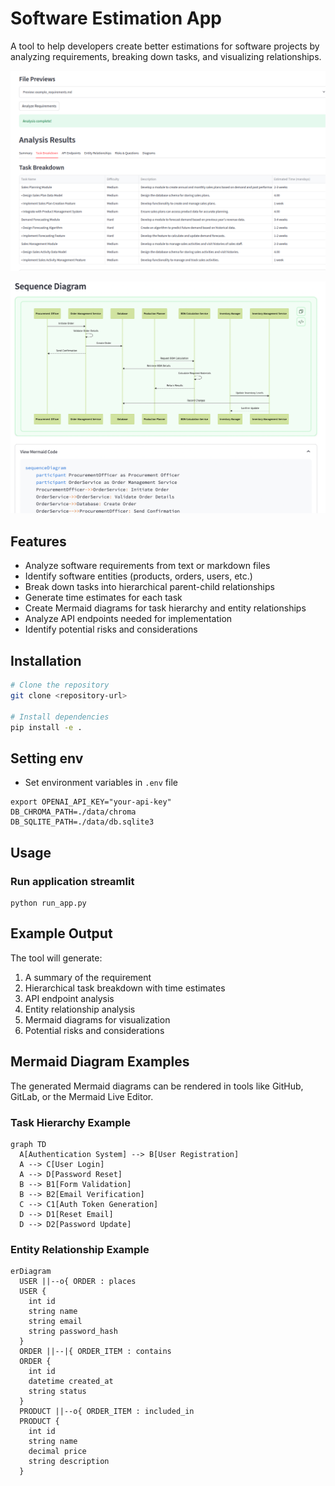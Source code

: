 # Software Estimation App

A tool to help developers create better estimations for software projects by analyzing requirements, breaking down tasks, and visualizing relationships.


![Software Estimation App](./images/screenshot.png)

![Sequence Diagram](./images/sequence_diagram.png)

## Features

- Analyze software requirements from text or markdown files
- Identify software entities (products, orders, users, etc.)
- Break down tasks into hierarchical parent-child relationships
- Generate time estimates for each task
- Create Mermaid diagrams for task hierarchy and entity relationships
- Analyze API endpoints needed for implementation
- Identify potential risks and considerations

## Installation

```bash
# Clone the repository
git clone <repository-url>

# Install dependencies
pip install -e .
```

## Setting env

- Set environment variables in `.env` file
```
export OPENAI_API_KEY="your-api-key"
DB_CHROMA_PATH=./data/chroma
DB_SQLITE_PATH=./data/db.sqlite3
```

## Usage

### Run application streamlit

```
python run_app.py
```

## Example Output

The tool will generate:

1. A summary of the requirement
2. Hierarchical task breakdown with time estimates
3. API endpoint analysis
4. Entity relationship analysis
5. Mermaid diagrams for visualization
6. Potential risks and considerations

## Mermaid Diagram Examples

The generated Mermaid diagrams can be rendered in tools like GitHub, GitLab, or the Mermaid Live Editor.

### Task Hierarchy Example

```mermaid
graph TD
  A[Authentication System] --> B[User Registration]
  A --> C[User Login]
  A --> D[Password Reset]
  B --> B1[Form Validation]
  B --> B2[Email Verification]
  C --> C1[Auth Token Generation]
  D --> D1[Reset Email]
  D --> D2[Password Update]
```

### Entity Relationship Example

```mermaid
erDiagram
  USER ||--o{ ORDER : places
  USER {
    int id
    string name
    string email
    string password_hash
  }
  ORDER ||--|{ ORDER_ITEM : contains
  ORDER {
    int id
    datetime created_at
    string status
  }
  PRODUCT ||--o{ ORDER_ITEM : included_in
  PRODUCT {
    int id
    string name
    decimal price
    string description
  }
```
